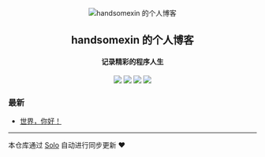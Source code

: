 <p align="center"><img alt="handsomexin 的个人博客" src="https://static.b3log.org/images/brand/solo-32.png"></p><h2 align="center">
handsomexin 的个人博客
</h2>

<h4 align="center">记录精彩的程序人生</h4>
<p align="center"><a title="handsomexin 的个人博客" target="_blank" href="https://github.com/handsomexin/solo-blog"><img src="https://img.shields.io/github/last-commit/handsomexin/solo-blog.svg?style=flat-square&color=FF9900"></a>
<a title="GitHub repo size in bytes" target="_blank" href="https://github.com/handsomexin/solo-blog"><img src="https://img.shields.io/github/repo-size/handsomexin/solo-blog.svg?style=flat-square"></a>
<a title="Solo Version" target="_blank" href="https://github.com/88250/solo/releases"><img src="https://img.shields.io/badge/solo-3.6.7-f1e05a.svg?style=flat-square&color=blueviolet"></a>
<a title="Hits" target="_blank" href="https://github.com/88250/hits"><img src="https://hits.b3log.org/handsomexin/solo-blog.svg"></a></p>

### 最新

* [世界，你好！](http://nextking.top/hello-solo)



---

本仓库通过 [Solo](https://github.com/88250/solo) 自动进行同步更新 ❤️ 